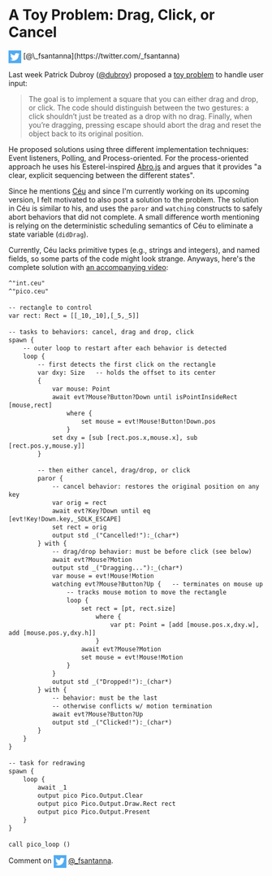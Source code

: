 # A Toy Problem: Drag, Click, or Cancel

<img src="twitter.png" style="vertical-align:middle">
[@\_fsantanna](https://twitter.com/_fsantanna)

Last week Patrick Dubroy ([@dubroy][0]) proposed a [toy problem][1] to handle
user input:

> The goal is to implement a square that you can either drag and drop, or
> click. The code should distinguish between the two gestures: a click
> shouldn’t just be treated as a drop with no drag. Finally, when you’re
> dragging, pressing escape should abort the drag and reset the object back to
> its original position.

He proposed solutions using three different implementation techniques:
    Event listeners, Polling, and Process-oriented.
For the process-oriented approach he uses his Esterel-inspired [Abro.js][2] and
argues that it provides "a clear, explicit sequencing between the different
states".

Since he mentions [Céu][3] and since I'm currently working on its upcoming
version, I felt motivated to also post a solution to the problem.
The solution in Céu is similar to his, and uses the `paror` and `watching`
constructs to safely abort behaviors that did not complete.
A small difference worth mentioning is relying on the deterministic scheduling
semantics of Céu to eliminate a state variable (`didDrag`).

Currently, Céu lacks primitive types (e.g., strings and integers), and named
fields, so some parts of the code might look strange.
Anyways, here's the complete solution with [an accompanying video][4]:

```
^"int.ceu"
^"pico.ceu"

-- rectangle to control
var rect: Rect = [[_10,_10],[_5,_5]]

-- tasks to behaviors: cancel, drag and drop, click
spawn {
    -- outer loop to restart after each behavior is detected
    loop {
        -- first detects the first click on the rectangle
        var dxy: Size   -- holds the offset to its center
        {
            var mouse: Point
            await evt?Mouse?Button?Down until isPointInsideRect [mouse,rect]
                where {
                    set mouse = evt!Mouse!Button!Down.pos
                }
            set dxy = [sub [rect.pos.x,mouse.x], sub [rect.pos.y,mouse.y]]
        }

        -- then either cancel, drag/drop, or click
        paror {
            -- cancel behavior: restores the original position on any key
            var orig = rect
            await evt?Key?Down until eq [evt!Key!Down.key,_SDLK_ESCAPE]
            set rect = orig
            output std _("Cancelled!"):_(char*)
        } with {
            -- drag/drop behavior: must be before click (see below)
            await evt?Mouse?Motion
            output std _("Dragging..."):_(char*)
            var mouse = evt!Mouse!Motion
            watching evt?Mouse?Button?Up {   -- terminates on mouse up
                -- tracks mouse motion to move the rectangle
                loop {
                    set rect = [pt, rect.size]
                        where {
                            var pt: Point = [add [mouse.pos.x,dxy.w], add [mouse.pos.y,dxy.h]]
                        }
                    await evt?Mouse?Motion
                    set mouse = evt!Mouse!Motion
                }
            }
            output std _("Dropped!"):_(char*)
        } with {
            -- behavior: must be the last
            -- otherwise conflicts w/ motion termination
            await evt?Mouse?Button?Up
            output std _("Clicked!"):_(char*)
        }
    }
}

-- task for redrawing
spawn {
    loop {
        await _1
        output pico Pico.Output.Clear
        output pico Pico.Output.Draw.Rect rect
        output pico Pico.Output.Present
    }
}

call pico_loop ()
```

Comment on <img src="twitter.png" style="vertical-align:middle"> [@\_fsantanna](https://twitter.com/_fsantanna/status/1495115884637134852).

[0]: https://twitter.com/dubroy
[1]: https://dubroy.com/blog/three-ways-of-handling-user-input/
[2]: https://github.com/pdubroy/abro
[3]: http://www.ceu-lang.org/
[4]: https://youtu.be/eC1d5MevRbg
